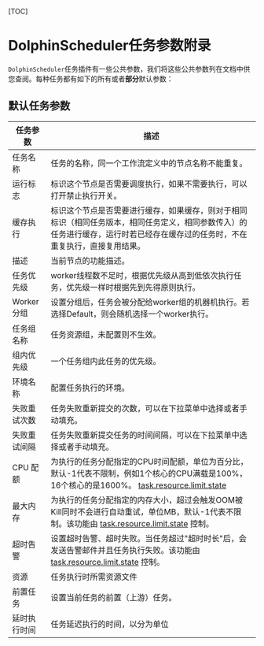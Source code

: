 [TOC]

# DolphinScheduler任务参数附录

`DolphinScheduler`任务插件有一些公共参数，我们将这些公共参数列在文档中供您查阅。每种任务都有如下的所有或者**部分**默认参数：

## 默认任务参数

| **任务参数** | **描述**                                                                                                                            |
|----------|-----------------------------------------------------------------------------------------------------------------------------------|
| 任务名称     | 任务的名称，同一个工作流定义中的节点名称不能重复。                                                                                                         |
| 运行标志     | 标识这个节点是否需要调度执行，如果不需要执行，可以打开禁止执行开关。                                                                                                |
| 缓存执行     | 标识这个节点是否需要进行缓存，如果缓存，则对于相同标识（相同任务版本，相同任务定义，相同参数传入）的任务进行缓存，运行时若已经存在缓存过的任务时，不在重复执行，直接复用结果。                                           |
| 描述       | 当前节点的功能描述。                                                                                                                        |
| 任务优先级    | worker线程数不足时，根据优先级从高到低依次执行任务，优先级一样时根据先到先得原则执行。                                                                                    |
| Worker分组 | 设置分组后，任务会被分配给worker组的机器机执行。若选择Default，则会随机选择一个worker执行。                                                                           |
| 任务组名称    | 任务资源组，未配置则不生效。                                                                                                                    |
| 组内优先级    | 一个任务组内此任务的优先级。                                                                                                                    |
| 环境名称     | 配置任务执行的环境。                                                                                                                        |
| 失败重试次数   | 任务失败重新提交的次数，可以在下拉菜单中选择或者手动填充。                                                                                                     |
| 失败重试间隔   | 任务失败重新提交任务的时间间隔，可以在下拉菜单中选择或者手动填充。                                                                                                 |
| CPU 配额   | 为执行的任务分配指定的CPU时间配额，单位为百分比，默认-1代表不限制，例如1个核心的CPU满载是100%，16个核心的是1600%。 [task.resource.limit.state]($Architecture-Configuration-File) |
| 最大内存     | 为执行的任务分配指定的内存大小，超过会触发OOM被Kill同时不会进行自动重试，单位MB，默认-1代表不限制。该功能由 [task.resource.limit.state]($Architecture-Configuration-File) 控制。     |
| 超时告警     | 设置超时告警、超时失败。当任务超过"超时时长"后，会发送告警邮件并且任务执行失败。该功能由 [task.resource.limit.state]($Architecture-Configuration-File) 控制。                                                  |
| 资源       | 任务执行时所需资源文件                                                                                                                       |
| 前置任务     | 设置当前任务的前置（上游）任务。                                                                                                                  |
| 延时执行时间   | 任务延迟执行的时间，以分为单位                                                                                                                   |


